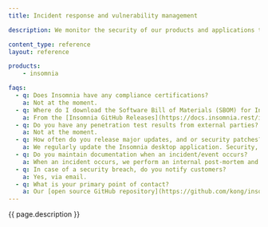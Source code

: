 ```yaml
---
title: Incident response and vulnerability management

description: We monitor the security of our products and applications through various ongoing activities, including logs.

content_type: reference
layout: reference

products:
    - insomnia

faqs:
  - q: Does Insomnia have any compliance certifications?
    a: Not at the moment.
  - q: Where do I download the Software Bill of Materials (SBOM) for Insomnia?
    a: From the [Insomnia GitHub Releases](https://docs.insomnia.rest/insomnia/sbom#:~:text=Navigate%20to%20Insomnia%20GitHub%20Releases) page, download the `sbom.spdx.json` and `sbom.cyclonedx.json` SBOM files.
  - q: Do you have any penetration test results from external parties?
    a: Not at the moment.
  - q: How often do you release major updates, and or security patches?
    a: We regularly update the Insomnia desktop application. Security, and hotfix patches are handled on a case-by-case basis and can occur at any time.
  - q: Do you maintain documentation when an incident/event occurs?
    a: When an incident occurs, we perform an internal post-mortem and disseminate information accordingly, either through the site in the form of a blog post, or through social media/support on a case-by-case basis.
  - q: In case of a security breach, do you notify customers?
    a: Yes, via email.
  - q: What is your primary point of contact?
    a: Our [open source GitHub repository](https://github.com/kong/insomnia) and [support channels](https://insomnia.rest/support).
---
```


{{ page.description }}